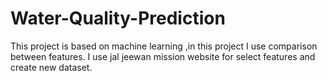 # Water-Quality-Prediction
This project is based on machine learning ,in this project I use comparison between features.
I use jal jeewan mission website for select features and create new dataset.
